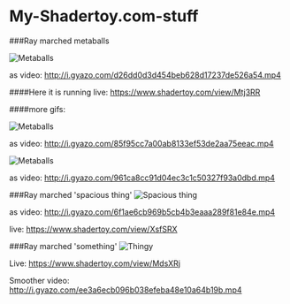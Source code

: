 # My-Shadertoy.com-stuff

###Ray marched metaballs

![Metaballs](http://i.gyazo.com/d26dd0d3d454beb628d17237de526a54.gif)

as video: http://i.gyazo.com/d26dd0d3d454beb628d17237de526a54.mp4


####Here it is running live: https://www.shadertoy.com/view/Mtj3RR

####more gifs:

![Metaballs](http://i.gyazo.com/85f95cc7a00ab8133ef53de2aa75eeac.gif)

as video: http://i.gyazo.com/85f95cc7a00ab8133ef53de2aa75eeac.mp4

![Metaballs](http://i.gyazo.com/961ca8cc91d04ec3c1c50327f93a0dbd.gif)

as video: http://i.gyazo.com/961ca8cc91d04ec3c1c50327f93a0dbd.mp4


###Ray marched 'spacious thing'
![Spacious thing](http://i.gyazo.com/6f1ae6cb969b5cb4b3eaaa289f81e84e.gif)

as video: http://i.gyazo.com/6f1ae6cb969b5cb4b3eaaa289f81e84e.mp4

live: https://www.shadertoy.com/view/XsfSRX




###Ray marched 'something'
![Thingy](http://i.gyazo.com/ee3a6ecb096b038efeba48e10a64b19b.gif)

Live: https://www.shadertoy.com/view/MdsXRj

Smoother video: http://i.gyazo.com/ee3a6ecb096b038efeba48e10a64b19b.mp4



